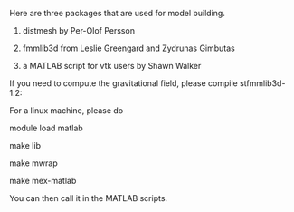 Here are three packages that are used for model building.

1. distmesh by Per-Olof Persson

2. fmmlib3d from Leslie Greengard and Zydrunas Gimbutas

3. a MATLAB script for vtk users by Shawn Walker


If you need to compute the gravitational field, please compile 
stfmmlib3d-1.2: 

For a linux machine, please do

module load matlab

make lib

make mwrap

make mex-matlab 

You can then call it in the MATLAB scripts. 
